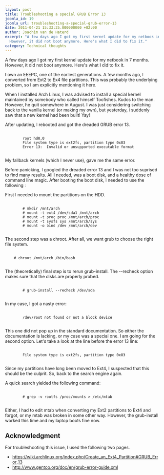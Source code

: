 ```yaml
---
layout: post
title: Troubleshooting a special GRUB Error 13
joomla_id: 19
joomla_url: troubleshooting-a-special-grub-error-13
date: 2011-04-21 15:33:25.000000000 +02:00
author: Joachim van de Haterd
excerpt: "A few days ago I got my first kernel update for my netbook in 7 months.
  However, it did not boot anymore. Here's what I did to fix it."
category: Technical thoughts
---
```

<p>A few days ago I got my first kernel update for my netbook in 7 months. However, it did not boot anymore. Here's what I did to fix it.</p>

<p>I own an EEEPC, one of the earliest generations. A few months ago, I converted from Ext2 to Ex4 file partitions. This was probably the underlying problem, so I am explicitly mentioning it here.</p>

<p>When I installed Arch Linux, I was advised to install a special kernel maintained by somebody who called himself Toofishes. Kudos to the man. However, he quit somewhere in August. I was just considering switching back to the vanilla kernel (or making my own), but yesterday, i suddenly saw that a new kernel had been built! Yay!</p>

<p>After updating, I rebooted and got the dreaded GRUB error 13.</p>

<pre>
	<code>
		root hd0,0
		File system type is ext2fs, partition type 0x83
		Error 13:  Invalid or unsupported executable format
	</code>
</pre>

<p>My fallback kernels (which I never use), gave me the same error.</p>

<p>Before panicking, I googled the dreaded error 13 and I was not too suprised to find many results. All I needed, was a boot disk, and a healthy dose of command line magic. After booting the boot disk, I needed to use the following :</p>

<p>First I needed to mount the partitions on the HDD.</p>

<pre>
	<code>
		# mkdir /mnt/arch
		# mount -t ext4 /dev/sda1 /mnt/arch
		# mount -t proc proc /mnt/arch/proc
		# mount -t sysfs sys /mnt/arch/sys
		# mount -o bind /dev /mnt/arch/dev
	</code>
</pre>

<p>The second step was a chroot. After all, we want grub to choose the right file system.</p>

<pre>
	<code>
	# chroot /mnt/arch /bin/bash
	</code>
</pre>

<p>The (theoretically) final step is to rerun grub-install. The --recheck option makes sure that the disks are properly probed.</p>

<pre>
	<code>
		# grub-install --recheck /dev/sda
	</code>
</pre>

<p>In my case, I got a nasty error:</p>

<pre>
	<code>
		/dev/root not found or not a block device
	</code>
</pre>

<p>This one did not pop up in the standard documentation. So either the documentation is lacking, or my case was a special one. I am going for the second option. Let's take a look at the line before the error 13 line:</p>

<pre>
	<code>
		File system type is ext2fs, partition type 0x83
	</code>
</pre>

<p>Since my partitions have long been moved to Ext4, I suspected that this should be the culprit. So, back to the search engine again.</p>

<p>A quick search yielded the following command:</p>

<pre>
	<code>
		# grep -v rootfs /proc/mounts &gt; /etc/mtab
	</code>
</pre>

<p>Either, I had to edit mtab when converting my Ext2 partitions to Ext4 and forgot, or my mtab was broken in some other way. However, the grub-install worked this time and my laptop boots fine now.</p>

<h2>Acknowledgment</h2>

<p>For troubleshooting this issue, I used the following two pages.</p>

<ul>
	<li><a href="https://wiki.archlinux.org/index.php/Create_an_Ext4_Partition#GRUB_Error_13" target="_blank">https://wiki.archlinux.org/index.php/Create_an_Ext4_Partition#GRUB_Error_13</a></li>
	<li><a href="http://www.gentoo.org/doc/en/grub-error-guide.xml" target="_blank">http://www.gentoo.org/doc/en/grub-error-guide.xml</a></li>
</ul>

